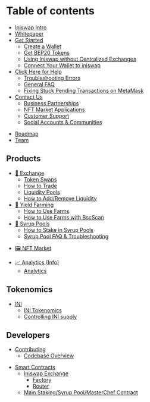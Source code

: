 # Table of contents

* [Iniswap Intro](README.md)
* [Whitepaper](whitepaper/readme.md)
* [Get Started](get-started/README.md)
  * [Create a Wallet](get-started/wallet-guide.md)
  * [Get BEP20 Tokens](get-started/bep20-guide.md)
  * [Using Iniswap without Centralized Exchanges](get-started/using-iniswap-without-centralized-exchanges.md)
  * [Connect Your Wallet to iniswap](get-started/connection-guide.md)
* [Click Here for Help](help/README.md)
  * [Troubleshooting Errors](help/troubleshooting.md)
  * [General FAQ](faq.md)
  * [Fixing Stuck Pending Transactions on MetaMask](help/unsticking-a-transaction-stuck-as-pending-with-metamask.md)
  <!-- * [Binance Academy Guide](help/binance-academy-guide.md) -->
* [Contact Us](contact-us/README.md)
  * [Business Partnerships](contact-us/business-partnerships.md)
  * [NFT Market Applications](contact-us/nft-market-applications.md)
  * [Customer Support](contact-us/customer-support.md)
  * [Social Accounts & Communities](contact-us/telegram.md)
<!-- * [Brand & Logos](brand.md) -->
* [Roadmap](roadmap.md)
* [Team](team.md)

## Products

* [🔄 Exchange](products/exchange/README.md)
  * [Token Swaps](products/exchange/token-swaps.md)
  * [How to Trade](products/exchange/how-to-trade.md)
  * [Liquidity Pools](products/exchange/liquidity-pools.md)
  * [How to Add/Remove Liquidity](products/exchange/how-to-add-remove-liquidity.md)
* [🚜 Yield Farming](products/yield-farming/README.md)
  * [How to Use Farms](products/yield-farming/how-to-use-farms.md)
  * [How to Use Farms with BscScan](products/yield-farming/how-to-use-farms-with-bscscan.md)
* [🍯 Syrup Pools](products/syrup-pool/README.md)
  * [How to Stake in Syrup Pools](products/syrup-pool/syrup-pool-guide.md)
  <!-- * [Auto INI Syrup Pool](products/syrup-pool/auto-compounding.md) -->
  * [Syrup Pool FAQ & Troubleshooting](products/syrup-pool/syrup-pool-faq.md)
<!-- * [🎟 Lottery v2](products/lottery/README.md)
  * [How to Play Lottery v2](products/lottery/lottery-guide.md)
  * [Lottery FAQ](products/lottery/lottery-faq.md) -->
<!-- * [🔮 Prediction](products/prediction/README.md)
  * [How to Use Prediction](products/prediction/prediction-guide.md)
  * [Prediction FAQ & Troubleshooting](products/prediction/prediction-faq.md) -->
* [🖼 NFT Market](products/nft-market.md)
<!-- * [🖼 NFT Profile System](products/nft-profile-system/README.md)
  * [How to Set Up an NFT Profile](products/nft-profile-system/profile-guide.md)
  * [Teams](products/nft-profile-system/teams.md) -->
<!-- * [🛍 IFO (Initial Farm Offering)](products/ifo-initial-farm-offering/README.md)
  * [How to Participate in an IFO](products/ifo-initial-farm-offering/ifo-guide.md)
  * [How to Participate in an IFO with BscScan](products/ifo-initial-farm-offering/how-to-participate-in-an-ifo-with-bscscan.md)
  * [Contract Details](products/ifo-initial-farm-offering/contract-details.md) -->
* [📈 Analytics (Info)](products/info/README.md)
  * [Analytics](products/info/analytics.md)
<!-- * [🗳 Voting](products/voting/README.md)
  * [How to Vote](products/voting/voting-guide.md)
  * [How to Vote with SafePal Wallet](products/voting/how-to-vote-with-safepal-wallet.md) -->

## Tokenomics

* [INI](tokenomics/ini/README.md)
  * [INI Tokenomics](tokenomics/ini/ini-tokenomics.md)
  * [Controlling INI supply](tokenomics/ini/controlling-ini-supply.md)

## Developers <a href="#code" id="code"></a>

* [Contributing](code/contributing/README.md)
  * [Codebase Overview](code/contributing/codebase-overview.md)
<!-- * [Bug Bounty](code/bug-bounty.md) -->
* [Smart Contracts](code/smart-contracts/README.md)
  * [Iniswap Exchange](code/smart-contracts/iniswap-exchange/README.md)
    * [Factory](code/smart-contracts/iniswap-exchange/factory-v2.md)
    * [Router](code/smart-contracts/iniswap-exchange/router-v2.md)
  * [Main Staking/Syrup Pool/MasterChef Contract](code/smart-contracts/main-staking-masterchef-contract.md)
  <!-- * [Auto INI Syrup Pool (CakeVault)](code/smart-contracts/cakevault.md) -->
  <!-- * [Prediction](code/smart-contracts/prediction-v2.md) -->
  <!-- * [Lottery](code/smart-contracts/lottery-v2.md) -->

<!-- ## Hiring

* [Become a Chef](hiring/become-a-chef/README.md) -->
  <!-- * [Social Media Marketing Manager](hiring/become-a-chef/social-media-marketing-manager.md)
  * [Business Development Manager](hiring/become-a-chef/business-development-manager.md)
  * [Product Lead](hiring/become-a-chef/product-lead.md)
  * [Frontend Engineer](hiring/become-a-chef/frontend-engineer.md)
  * [Senior Backend Engineer - JavaScript / TypeScript](hiring/become-a-chef/senior-backend-engineer-javascript-typescript.md)
  * [Solidity Engineer](hiring/become-a-chef/solidity-engineer.md)
  * [Blockchain QA Engineer](hiring/become-a-chef/senior-qa-engineer.md)
  * [UI/UX Designer](hiring/become-a-chef/ui-ux-designer.md) -->

<!-- ## Contract Governance <a href="#governance" id="governance"></a>

<!-- * [Lottery](governance/lottery/README.md) -->
  <!-- * [Lottery Contract](governance/lottery/lottery-contract.md) -->
<!-- * [Prediction](governance/prediction.md) -->
<!-- * [Farms](governance/farms.md)
* [Syrup Pools](governance/syrup-pools/README.md)
  * [SmartChefInitializable](governance/syrup-pools/smartchefinitializable.md)
  * [PoolDeployer](governance/syrup-pools/pooldeployer.md) -->
